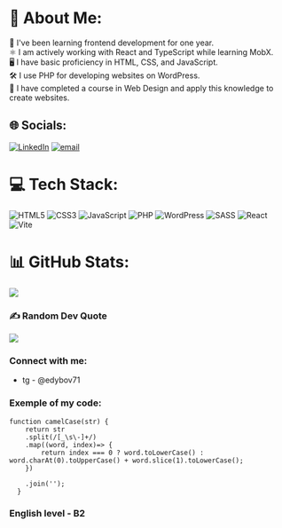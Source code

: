 # 💫 About Me:
🚀 I've been learning frontend development for one year.<br>⚛️ I am actively working with React and TypeScript while learning MobX.<br>🖥️ I have basic proficiency in HTML, CSS, and JavaScript.<br>🛠️ I use PHP for developing websites on WordPress.<br>🎨 I have completed a course in Web Design and apply this knowledge to create websites.


## 🌐 Socials:
[![LinkedIn](https://img.shields.io/badge/LinkedIn-%230077B5.svg?logo=linkedin&logoColor=white)](https://linkedin.com/in/www.linkedin.com/in/egordybov-a42898346) [![email](https://img.shields.io/badge/Email-D14836?logo=gmail&logoColor=white)](mailto:edybovfront@yandex.ru) 

# 💻 Tech Stack:
![HTML5](https://img.shields.io/badge/html5-%23E34F26.svg?style=for-the-badge&logo=html5&logoColor=white) ![CSS3](https://img.shields.io/badge/css3-%231572B6.svg?style=for-the-badge&logo=css3&logoColor=white) ![JavaScript](https://img.shields.io/badge/javascript-%23323330.svg?style=for-the-badge&logo=javascript&logoColor=%23F7DF1E) ![PHP](https://img.shields.io/badge/php-%23777BB4.svg?style=for-the-badge&logo=php&logoColor=white) ![WordPress](https://img.shields.io/badge/WordPress-%23117AC9.svg?style=for-the-badge&logo=WordPress&logoColor=white) ![SASS](https://img.shields.io/badge/SASS-hotpink.svg?style=for-the-badge&logo=SASS&logoColor=white) ![React](https://img.shields.io/badge/react-%2320232a.svg?style=for-the-badge&logo=react&logoColor=%2361DAFB) ![Vite](https://img.shields.io/badge/vite-%23646CFF.svg?style=for-the-badge&logo=vite&logoColor=white)
# 📊 GitHub Stats:
![](https://github-readme-stats.vercel.app/api/top-langs/?username=EgorDybov&theme=gruvbox&hide_border=false&include_all_commits=false&count_private=false&layout=compact)

### ✍️ Random Dev Quote
![](https://quotes-github-readme.vercel.app/api?type=vetical&theme=gruvbox)

### Connect with me:
- tg - @edybov71

### Exemple of my code:
```
function camelCase(str) {
    return str
    .split(/[_\s\-]+/)
    .map((word, index)=> {
        return index === 0 ? word.toLowerCase() : word.charAt(0).toUpperCase() + word.slice(1).toLowerCase();
    })

    .join('');
  }
```

### English level - B2
